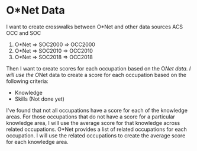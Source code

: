 # O*Net Data

I want to create crosswalks between O*Net and other data sources ACS OCC and SOC
1. O*Net => SOC2000 => OCC2000
2. O*Net => SOC2010 => OCC2010
3. O*Net => SOC2018 => OCC2018

Then I want to create scores for each occupation based on the O*Net data. I will use the O*Net data to create a score for each occupation based on the following criteria:

- Knowledge
- Skills (Not done yet)

I've found that not all occupations have a score for each of the knowledge areas. For those occupations that do not have a score for a particular knowledge area, I will use the average score for that knowledge across related occupations. O*Net provides a list of related occupations for each occupation. I will use the related occupations to create the average score for each knowledge area.